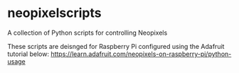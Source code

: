 # neopixelscripts
A collection of Python scripts for controlling Neopixels

These scripts are deisnged for Raspberry Pi configured using the Adafruit tutorial below:
https://learn.adafruit.com/neopixels-on-raspberry-pi/python-usage
